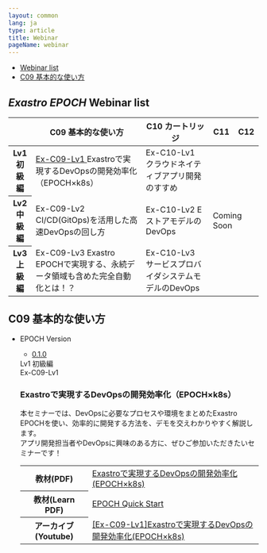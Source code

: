 ```yaml
---
layout: common
lang: ja
type: article
title: Webinar
pageName: webinar
---
```

<nav id="contentsMenu">
  <ul>
    <li><a href="#webinarList" class="touch anker">Webinar list <i class="fas fa-angle-down"></i></a></li>
    <li><a href="#c09" class="touch anker">C09 基本的な使い方 <i class="fas fa-angle-down"></i></a></li>
  </ul>
</nav>

<section id="webinarList">
  <div class="sectionInner">
    <h2><em>Exastro EPOCH</em> Webinar list</h2>
    <div class="exTable">
      <table class="webinarTable">
        <thead>
          <tr>
            <th class="blank"></th>
            <th><span class="webinarNumber">C09</span> 基本的な使い方</th>
            <th><span class="webinarNumber">C10</span> カートリッジ</th>
            <th><span class="webinarNumber">C11</span></th>
            <th><span class="webinarNumber">C12</span></th>
          </tr>
        </thead>
        <tbody>
          <tr class="webinarTableLevel1">
            <th><strong>Lv1</strong><br><span class="webinarLevel1">初級編</span></th>
            <td><a href="#Ex-C09-Lv1" class="touch anker">Ex-C09-Lv1 <i class="fas fa-check-circle"></i></a>
            Exastroで実現するDevOpsの開発効率化（EPOCH×k8s）</td>
            <td><span class="webinarComingSoon">Ex-C10-Lv1</span>
            クラウドネイティブアプリ開発のすすめ</td>
            <td class="comingSoon" rowspan="3" colspan="2">Coming Soon</td>
          </tr>
          <tr class="webinarTableLevel2">
            <th><strong>Lv2</strong><br><span class="webinarLevel2">中級編</span></th>
            <td><span class="webinarComingSoon">Ex-C09-Lv2</span>
            CI/CD(GitOps)を活用した高速DevOpsの回し方</td>
            <td><span class="webinarComingSoon">Ex-C10-Lv2</span>
            EストアモデルのDevOps</td>
          </tr>
          <tr class="webinarTableLevel3">
            <th><strong>Lv3</strong><br><span class="webinarLevel3">上級編</span></th>
            <td><span class="webinarComingSoon">Ex-C09-Lv3</span>
            Exastro EPOCHで実現する、永続データ領域も含めた完全自動化とは！？</td>
            <td><span class="webinarComingSoon">Ex-C10-Lv3</span>
            サービスプロバイダシステムモデルのDevOps</td>
          </tr>
        </tbody>
      </table>    
    </div>
  </div>
</section>

<section id="c09">
    <div class="sectionInner">
        <h2><span class="webinarNumber">C09</span> 基本的な使い方</h2>
        <ul class="webinarList">
            <li class="webinarItem" id="Ex-C09-Lv1">
                <div class="webinarContainer">
                    <div class="webinarVersionSelect">
                        <div class="webinarVersionSelectTitle">EPOCH Version <i class="fas fa-arrow-circle-right"></i></div>
                        <ul class="webinarVersionList">
                            <li class="webinarVersionItem"><a href="#c05l01v130" class="webinarVersionLink">0.1.0</a></li>
                        </ul>
                    </div>
                    <div id="c09l01v130" class="webinarContent">
                        <div class="webinarOverview">
                            <div class="webinarMeta">
                                <div class="webinarLevel"><span class="webinarLevel1">Lv1 初級編</span></div>
                                <div class="webinarCode"><span class="webinarCodeText">Ex-C09-Lv1</span></div>
                            </div>
                            <h3 class="webinarTitle">Exastroで実現するDevOpsの開発効率化（EPOCH×k8s）</h3>
                            <p class="webinarText">本セミナーでは、DevOpsに必要なプロセスや環境をまとめたExastro EPOCHを使い、効率的に開発する方法を、デモを交えわかりやすく解説します。<br>
                            アプリ開発担当者やDevOpsに興味のある方に、ぜひご参加いただきたいセミナーです！</p>
                        </div>
                        <div class="webinarVideo">
                            <div class="youtubeEmbed" data-embed-id="SVl3qLxv_LM">
                                <div id="SVl3qLxv_LM"></div>
                            </div>
                        </div>
                        <div class="webinarDocument">
                            <table class="webinarDocumentTable">
                                <tbody>
                                    <tr>
                                        <th>教材(PDF)</th>
                                        <td><a href="./asset/webinar_ja/Ex-C09-Lv1-01.pdf" target="_blank">Exastroで実現するDevOpsの開発効率化(EPOCH×k8s)</a></td>
                                    </tr>
                                    <tr>
                                        <th>教材(Learn PDF)</th>
                                        <td><a href="./asset/Learn_ja/EPOCH-quickstart_ja.pdf" target="_blank">EPOCH Quick Start</a></td>
                                    </tr>
                                    <tr>
                                        <th>アーカイブ(Youtube)</th>
                                        <td><a href="https://youtu.be/SVl3qLxv_LM" target="_blank">[Ex-C09-Lv1]Exastroで実現するDevOpsの開発効率化(EPOCH×k8s) <i class="fas fa-external-link-alt"></i></a></td>
                                    </tr>
                                </tbody>
                            </table>
                        </div>
                    </div>
                </div>
            </li>
        </ul>
    </div>
</section>

<script>$(function(){ youTubeIframeAPISet(); });</script>